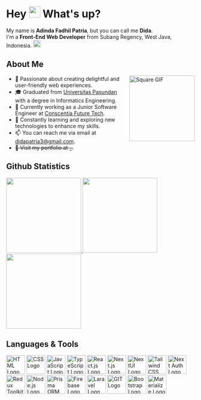 <h1> Hey <img src="https://raw.githubusercontent.com/kaueMarques/kaueMarques/master/hi.gif" width="30" /> What's up?</h1>
<div>
  <div>My name is <b>Adinda Fadhil Patria</b>, but you can call me <b>Dida</b>.</div>
  <div>
    <span>I'm a <b>Front-End Web Developer</b> from Subang Regency, West Java, Indonesia. </span>
    <img src="https://upload.wikimedia.org/wikipedia/commons/thumb/9/9f/Flag_of_Indonesia.svg/1280px-Flag_of_Indonesia.svg.png" alt="Indonesian Flag" width="20"/>
  </div>
</div>

## About Me
<img align="right" alt="Square GIF" height="175" src="https://cdn.discordapp.com/attachments/1215492374017478678/1226720114037100594/sugarmints_artblog___Photo.gif?ex=6625cb22&is=66135622&hm=ea3053dd3f321b3c905f799af1d061d60a136aa0836690bd2d78cf4e7998a274&" />

- 🌟 Passionate about creating delightful and user-friendly web experiences.
- 🎓 Graduated from [Universitas Pasundan](https://www.unpas.ac.id/) with a degree in Informatics Engineering.
- 💼 Currently working as a Junior Software Engineer at [Conscentia Future Tech](https://github.com/didapatria).
- 🌱 Constantly learning and exploring new technologies to enhance my skills.
- 📫 You can reach me via email at [didapatria3@gmail.com](mailto:didapatria3@gmail.com).
- ~~🚀 Visit my portfolio at [-](https://).~~

## Github Statistics
<div align="left"> 
  <a href="https://github.com/didapatria">
    <img height="200" src="https://github-readme-stats.vercel.app/api?username=didapatria&show_icons=true&locale=en&theme=react&rank_icon=github&card_width=300" />
    <img height="200" src="https://github-readme-stats-eight-theta.vercel.app/api/top-langs/?username=didapatria&show_icons=true&locale=en&theme=react&layout=compact&langs_count=8&card_width=300" />
    <img height="200" src="https://github-readme-streak-stats.herokuapp.com/?user=didapatria&show_icons=true&locale=en&theme=react&include_all_commits=true&count_private=true&card_width=800" />
  </a>
</div>

## Languages & Tools
<div align="left">
  <img src="https://upload.wikimedia.org/wikipedia/commons/thumb/6/61/HTML5_logo_and_wordmark.svg/512px-HTML5_logo_and_wordmark.svg.png" alt="HTML Logo" height="50"/>
  <img src="https://upload.wikimedia.org/wikipedia/commons/thumb/d/d5/CSS3_logo_and_wordmark.svg/1200px-CSS3_logo_and_wordmark.svg.png" alt="CSS Logo" height="50"/>
  <img src="https://upload.wikimedia.org/wikipedia/commons/thumb/9/99/Unofficial_JavaScript_logo_2.svg/1200px-Unofficial_JavaScript_logo_2.svg.png" alt="JavaScript Logo" height="50"/>
  <img src="https://titrias.com/files/2022/04/typescript.png" alt="TypeScript Logo" height="50"/>
  <img src="https://upload.wikimedia.org/wikipedia/commons/thumb/3/30/React_Logo_SVG.svg/1200px-React_Logo_SVG.svg.png" alt="React.js Logo" height="50"/>
  <img src="https://nextjs.org/favicon.ico" alt="Next.js Logo" height="50"/>
  <img src="https://nextui.org/apple-touch-icon.png" alt="NextUI Logo" height="50"/>
  <img src="https://cdn.discordapp.com/attachments/1215492374017478678/1226700609135312906/apple-touch-icon-removebg-preview.png?ex=6632e7f8&is=66319678&hm=f5d4d9d69650096d34eb28df9cd542160668c39ab4d20609dd6f40c9dc4bb2af&" alt="Tailwind CSS Logo" height="50"/>
  <img src="https://next-auth.js.org/img/logo/logo-sm.png" alt="Next Auth Logo" height="50"/>
  <img src="https://redux-toolkit.js.org/img/redux.svg" alt="Redux Toolkit Logo" height="50"/>
  <img src="https://nodejs.org/static/images/favicons/favicon.png" alt="Node.js Logo" height="50"/>
  <img src="https://www.prisma.io/images/apple-touch-icon.png" alt="Prisma ORM Logo" height="50"/>
  <img src="https://www.gstatic.com/devrel-devsite/prod/v66c4dc9b65fea2172a0927d7be81b5b5d946ea60fc02578dd7c264b2c2852152/firebase/images/touchicon-180.png" alt="Firebase Logo" height="50"/>
  <img src="https://laravel.com/img/logomark.min.svg" alt="Laravel Logo" height="50"/>
  <img src="https://avatars.githubusercontent.com/u/18133?s=280&v=4" alt="GIT Logo" height="50"/>
  <img src="https://getbootstrap.com/docs/5.3/assets/brand/bootstrap-logo-shadow.png" alt="Bootstrap Logo" height="50"/>
  <img src="https://materializecss.com/res/materialize.svg" alt="Materialize Logo" height="50" width="50"/>
</div>

